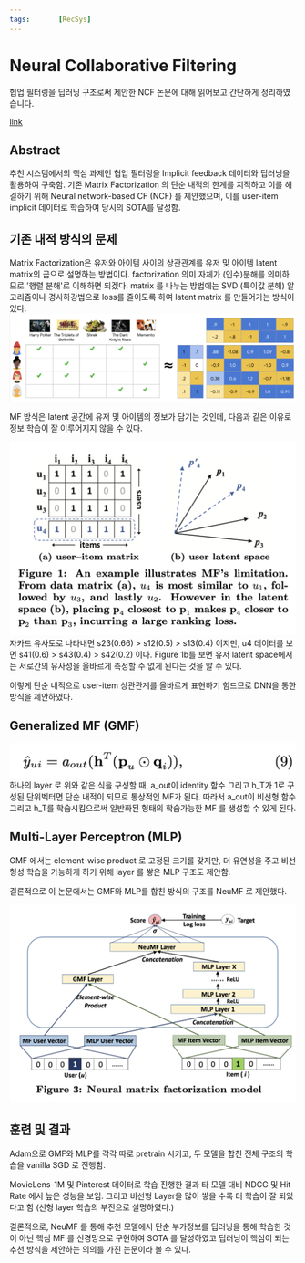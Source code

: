 ```yaml
---
tags:       [RecSys]
---
```


# Neural Collaborative Filtering

협업 필터링을 딥러닝 구조로써 제안한 NCF 논문에 대해 읽어보고 간단하게 정리하였습니다.

[link](https://arxiv.org/pdf/1708.05031.pdf)

## Abstract
추천 시스템에서의 핵심 과제인 협업 필터링을 Implicit feedback 데이터와 딥러닝을 활용하여 구축함. 기존 Matrix Factorization 의 단순 내적의 한계를 지적하고 이를 해결하기 위해 Neural network-based CF (NCF) 를 제안했으며, 이를 user-item implicit 데이터로 학습하여 당시의 SOTA를 달성함.



## 기존 내적 방식의 문제

Matrix Factorization은 유저와 아이템 사이의 상관관계를 유저 및 아이템 latent matrix의 곱으로 설명하는 방법이다. factorization 의미 자체가 (인수)분해를 의미하므로 '행렬 분해'로 이해하면 되겠다. matrix 를 나누는 방법에는 SVD (특이값 분해) 알고리즘이나 경사하강법으로 loss를 줄이도록 하여 latent matrix 를 만들어가는 방식이 있다. 
![](../../images/ncf_mf.png)

MF 방식은 latent 공간에 유저 및 아이템의 정보가 담기는 것인데, 다음과 같은 이유로 정보 학습이 잘 이루어지지 않을 수 있다.

![](../../images/ncf_dot.png)
자카드 유사도로 나타내면
s23(0.66) > s12(0.5) > s13(0.4) 이지만, 
u4 데이터를 보면 s41(0.6) > s43(0.4) > s42(0.2) 이다. Figure 1b를 보면 유저 latent space에서는 서로간의 유사성을 올바르게 측정할 수 없게 된다는 것을 알 수 있다.

이렇게 단순 내적으로 user-item 상관관계를 올바르게 표현하기 힘드므로 DNN을 통한 방식을 제안하였다.

## Generalized MF (GMF)
![](../../images/ncf_eq9.png)
하나의 layer 로 위와 같은 식을 구성할 때, a_out이 identity 함수 그리고 h_T가 1로 구성된 단위벡터면 단순 내적이 되므로 통상적인 MF가 된다. 따라서 a_out이 비선형 함수 그리고 h_T를 학습시킴으로써 일반화된 형태의 학습가능한 MF 를 생성할 수 있게 된다.

## Multi-Layer Perceptron (MLP)
GMF 에서는 element-wise product 로 고정된 크기를 갖지만, 더 유연성을 주고 비선형성 학습을 가능하게 하기 위해 layer 를 쌓은 MLP 구조도 제안함.

결론적으로 이 논문에서는 GMF와 MLP를 합친 방식의 구조를 NeuMF 로 제안했다.

![](../../images/ncf_neumf.png)


## 훈련 및 결과
Adam으로 GMF와 MLP를 각각 따로 pretrain 시키고, 두 모델을 합친 전체 구조의 학습을 vanilla SGD 로 진행함.

MovieLens-1M 및 Pinterest 데이터로 학습 진행한 결과 타 모델 대비 NDCG 및 Hit Rate 에서 높은 성능을 보임. 그리고 비선형 Layer을 많이 쌓을 수록 더 학습이 잘 되었다고 함 (선형 layer 학습의 부진으로 설명하였다.)

결론적으로, NeuMF 를 통해 추천 모델에서 단순 부가정보를 딥러닝을 통해 학습한 것이 아닌 핵심 MF 를 신경망으로 구현하여 SOTA 를 달성하였고 딥러닝이 핵심이 되는 추천 방식을 제안하는 의의를 가진 논문이라 볼 수 있다.
